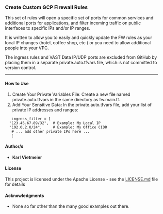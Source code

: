 ### Create Custom GCP Firewall Rules

This set of rules will open a specific set of ports for common services and additional ports for applications, and filter incoming traffic on public interfaces to specific IPs and/or IP ranges.

It is written to allow you to easily and quickly update the FW rules as your local IP changes (hotel, coffee shop, etc.) or you need to allow additional people into your VPC.

The ingress rules and VAST Data IP/UDP ports are excluded from GitHub by placing them in a separate private.auto.tfvars file, which is not committed to version control.

---

#### How to Use

1. Create Your Private Variables File:
   Create a new file named private.auto.tfvars in the same directory as fw.main.tf.
2. Add Your Sensitive Data:
   In the private.auto.tfvars file, add your list of private IP addresses and ranges:

```hcl
   ingress_filter = [
  "123.45.67.89/32",  # Example: My Local IP
  "192.0.2.0/24",     # Example: My Office CIDR
   # ... add other private IPs here ...
   ]
```



#### Author/s

* **Karl Vietmeier**

#### License

This project is licensed under the Apache License - see the [LICENSE.md](LICENSE.md) file for details

#### Acknowledgments

* None so far other than the many good examples out there.
